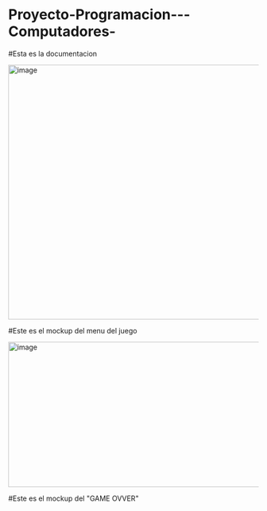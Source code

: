 # Proyecto-Programacion---Computadores-

#Esta es la documentacion

<img width="512" height="512" alt="image" src="https://github.com/user-attachments/assets/b1a4e081-2f05-43c4-adae-318a08300f72" />

#Este es el mockup del menu del juego


<img width="512" height="292" alt="image" src="https://github.com/user-attachments/assets/c10fce59-2f77-4cf3-afbf-8e0ff548e576" />

#Este es el mockup del "GAME OVVER"
